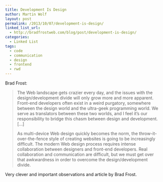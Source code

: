 ```yaml
---
title: Development Is Design
author: Martin Wolf
layout: post
permalink: /2013/10/07/development-is-design/
linked_list_url:
  - http://bradfrostweb.com/blog/post/development-is-design/
categories:
  - Linked List
tags:
  - code
  - communication
  - design
  - frontend
  - rwd
---
```

<p class="linked-list-quote-author">
  Brad Frost:
</p>

> The Web landscape gets crazier every day, and the issues with the design/development divide will only grow more and more apparent. Front-end developers often exist in a weird purgatory, somewhere between the design world and the ultra-geek programming world. We serve as translators between these two worlds, and I feel it’s our responsibility to bridge this chasm between design and development. [&#8230;]
> 
> As multi-device Web design quickly becomes the norm, the throw-it-over-the-fence style of creating websites is going to be increasingly difficult. The modern Web design process requires intense collaboration between designers and front-end developers. Real collaboration and communication are difficult, but we must get over that awkwardness in order to overcome the design/development divide.

Very clever and important observations and article by Brad Frost.